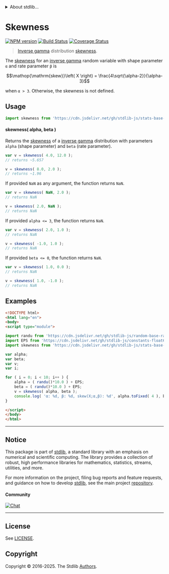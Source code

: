 <!--

@license Apache-2.0

Copyright (c) 2018 The Stdlib Authors.

Licensed under the Apache License, Version 2.0 (the "License");
you may not use this file except in compliance with the License.
You may obtain a copy of the License at

   http://www.apache.org/licenses/LICENSE-2.0

Unless required by applicable law or agreed to in writing, software
distributed under the License is distributed on an "AS IS" BASIS,
WITHOUT WARRANTIES OR CONDITIONS OF ANY KIND, either express or implied.
See the License for the specific language governing permissions and
limitations under the License.

-->


<details>
  <summary>
    About stdlib...
  </summary>
  <p>We believe in a future in which the web is a preferred environment for numerical computation. To help realize this future, we've built stdlib. stdlib is a standard library, with an emphasis on numerical and scientific computation, written in JavaScript (and C) for execution in browsers and in Node.js.</p>
  <p>The library is fully decomposable, being architected in such a way that you can swap out and mix and match APIs and functionality to cater to your exact preferences and use cases.</p>
  <p>When you use stdlib, you can be absolutely certain that you are using the most thorough, rigorous, well-written, studied, documented, tested, measured, and high-quality code out there.</p>
  <p>To join us in bringing numerical computing to the web, get started by checking us out on <a href="https://github.com/stdlib-js/stdlib">GitHub</a>, and please consider <a href="https://opencollective.com/stdlib">financially supporting stdlib</a>. We greatly appreciate your continued support!</p>
</details>

# Skewness

[![NPM version][npm-image]][npm-url] [![Build Status][test-image]][test-url] [![Coverage Status][coverage-image]][coverage-url] <!-- [![dependencies][dependencies-image]][dependencies-url] -->

> [Inverse gamma][invgamma-distribution] distribution [skewness][skewness].

<!-- Section to include introductory text. Make sure to keep an empty line after the intro `section` element and another before the `/section` close. -->

<section class="intro">

The [skewness][skewness] for an [inverse gamma][invgamma-distribution] random variable with shape parameter `α` and rate parameter `β` is

<!-- <equation class="equation" label="eq:invgamma_skewness" align="center" raw="\operatorname{skew}\left( X \right) = \frac{4\sqrt{\alpha-2}}{\alpha-3}" alt="Skewness for an inverse gamma distribution."> -->

```math
\mathop{\mathrm{skew}}\left( X \right) = \frac{4\sqrt{\alpha-2}}{\alpha-3}
```

<!-- <div class="equation" align="center" data-raw-text="\operatorname{skew}\left( X \right) = \frac{4\sqrt{\alpha-2}}{\alpha-3}" data-equation="eq:invgamma_skewness">
    <img src="https://cdn.jsdelivr.net/gh/stdlib-js/stdlib@51534079fef45e990850102147e8945fb023d1d0/lib/node_modules/@stdlib/stats/base/dists/invgamma/skewness/docs/img/equation_invgamma_skewness.svg" alt="Skewness for an inverse gamma distribution.">
    <br>
</div> -->

<!-- </equation> -->

when `α > 3`. Otherwise, the skewness is not defined.

</section>

<!-- /.intro -->

<!-- Package usage documentation. -->



<section class="usage">

## Usage

```javascript
import skewness from 'https://cdn.jsdelivr.net/gh/stdlib-js/stats-base-dists-invgamma-skewness@esm/index.mjs';
```

#### skewness( alpha, beta )

Returns the [skewness][skewness] of a [inverse gamma][invgamma-distribution] distribution with parameters `alpha` (shape parameter) and `beta` (rate parameter).

```javascript
var v = skewness( 4.0, 12.0 );
// returns ~5.657

v = skewness( 8.0, 2.0 );
// returns ~1.96
```

If provided `NaN` as any argument, the function returns `NaN`.

```javascript
var v = skewness( NaN, 2.0 );
// returns NaN

v = skewness( 2.0, NaN );
// returns NaN
```

If provided `alpha <= 3`, the function returns `NaN`.

```javascript
var v = skewness( 2.0, 1.0 );
// returns NaN

v = skewness( -1.0, 1.0 );
// returns NaN
```

If provided `beta <= 0`, the function returns `NaN`.

```javascript
var v = skewness( 1.0, 0.0 );
// returns NaN

v = skewness( 1.0, -1.0 );
// returns NaN
```

</section>

<!-- /.usage -->

<!-- Package usage notes. Make sure to keep an empty line after the `section` element and another before the `/section` close. -->

<section class="notes">

</section>

<!-- /.notes -->

<!-- Package usage examples. -->

<section class="examples">

## Examples

<!-- eslint no-undef: "error" -->

```html
<!DOCTYPE html>
<html lang="en">
<body>
<script type="module">

import randu from 'https://cdn.jsdelivr.net/gh/stdlib-js/random-base-randu@esm/index.mjs';
import EPS from 'https://cdn.jsdelivr.net/gh/stdlib-js/constants-float64-eps@esm/index.mjs';
import skewness from 'https://cdn.jsdelivr.net/gh/stdlib-js/stats-base-dists-invgamma-skewness@esm/index.mjs';

var alpha;
var beta;
var v;
var i;

for ( i = 0; i < 10; i++ ) {
    alpha = ( randu()*10.0 ) + EPS;
    beta = ( randu()*10.0 ) + EPS;
    v = skewness( alpha, beta );
    console.log( 'α: %d, β: %d, skew(X;α,β): %d', alpha.toFixed( 4 ), beta.toFixed( 4 ), v.toFixed( 4 ) );
}

</script>
</body>
</html>
```

</section>

<!-- /.examples -->

<!-- C interface documentation. -->



<!-- Section to include cited references. If references are included, add a horizontal rule *before* the section. Make sure to keep an empty line after the `section` element and another before the `/section` close. -->

<section class="references">

</section>

<!-- /.references -->

<!-- Section for related `stdlib` packages. Do not manually edit this section, as it is automatically populated. -->

<section class="related">

</section>

<!-- /.related -->

<!-- Section for all links. Make sure to keep an empty line after the `section` element and another before the `/section` close. -->


<section class="main-repo" >

* * *

## Notice

This package is part of [stdlib][stdlib], a standard library with an emphasis on numerical and scientific computing. The library provides a collection of robust, high performance libraries for mathematics, statistics, streams, utilities, and more.

For more information on the project, filing bug reports and feature requests, and guidance on how to develop [stdlib][stdlib], see the main project [repository][stdlib].

#### Community

[![Chat][chat-image]][chat-url]

---

## License

See [LICENSE][stdlib-license].


## Copyright

Copyright &copy; 2016-2025. The Stdlib [Authors][stdlib-authors].

</section>

<!-- /.stdlib -->

<!-- Section for all links. Make sure to keep an empty line after the `section` element and another before the `/section` close. -->

<section class="links">

[npm-image]: http://img.shields.io/npm/v/@stdlib/stats-base-dists-invgamma-skewness.svg
[npm-url]: https://npmjs.org/package/@stdlib/stats-base-dists-invgamma-skewness

[test-image]: https://github.com/stdlib-js/stats-base-dists-invgamma-skewness/actions/workflows/test.yml/badge.svg?branch=main
[test-url]: https://github.com/stdlib-js/stats-base-dists-invgamma-skewness/actions/workflows/test.yml?query=branch:main

[coverage-image]: https://img.shields.io/codecov/c/github/stdlib-js/stats-base-dists-invgamma-skewness/main.svg
[coverage-url]: https://codecov.io/github/stdlib-js/stats-base-dists-invgamma-skewness?branch=main

<!--

[dependencies-image]: https://img.shields.io/david/stdlib-js/stats-base-dists-invgamma-skewness.svg
[dependencies-url]: https://david-dm.org/stdlib-js/stats-base-dists-invgamma-skewness/main

-->

[chat-image]: https://img.shields.io/gitter/room/stdlib-js/stdlib.svg
[chat-url]: https://app.gitter.im/#/room/#stdlib-js_stdlib:gitter.im

[stdlib]: https://github.com/stdlib-js/stdlib

[stdlib-authors]: https://github.com/stdlib-js/stdlib/graphs/contributors

[umd]: https://github.com/umdjs/umd
[es-module]: https://developer.mozilla.org/en-US/docs/Web/JavaScript/Guide/Modules

[deno-url]: https://github.com/stdlib-js/stats-base-dists-invgamma-skewness/tree/deno
[deno-readme]: https://github.com/stdlib-js/stats-base-dists-invgamma-skewness/blob/deno/README.md
[umd-url]: https://github.com/stdlib-js/stats-base-dists-invgamma-skewness/tree/umd
[umd-readme]: https://github.com/stdlib-js/stats-base-dists-invgamma-skewness/blob/umd/README.md
[esm-url]: https://github.com/stdlib-js/stats-base-dists-invgamma-skewness/tree/esm
[esm-readme]: https://github.com/stdlib-js/stats-base-dists-invgamma-skewness/blob/esm/README.md
[branches-url]: https://github.com/stdlib-js/stats-base-dists-invgamma-skewness/blob/main/branches.md

[stdlib-license]: https://raw.githubusercontent.com/stdlib-js/stats-base-dists-invgamma-skewness/main/LICENSE

[invgamma-distribution]: https://en.wikipedia.org/wiki/Inverse-gamma_distribution

[skewness]: https://en.wikipedia.org/wiki/Skewness

</section>

<!-- /.links -->
